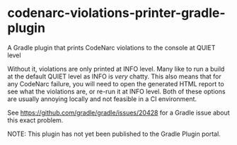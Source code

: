 # codenarc-violations-printer-gradle-plugin
A Gradle plugin that prints CodeNarc violations to the console at QUIET level

Without it, violations are only printed at INFO level.
Many like to run a build at the default QUIET level as INFO is _very_ chatty.
This also means that for any CodeNarc failure, you will need to open the generated HTML report to see what the violations are, or re-run it at INFO level.
Both of these options are usually annoying locally and not feasible in a CI environment.

See https://github.com/gradle/gradle/issues/20428 for a Gradle issue about this exact problem.

NOTE: This plugin has not yet been published to the Gradle Plugin portal.
